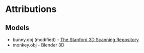 # Attributions

## Models
- bunny.obj (modified) - [The Stanford 3D Scanning Repository](http://graphics.stanford.edu/data/3Dscanrep/)
- monkey.obj - Blender 3D
